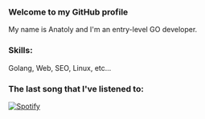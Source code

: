 ### Welcome to my GitHub profile
My name is Anatoly and I'm an entry-level GO developer.

### Skills: 
Golang, Web, SEO, Linux, etc...

### The last song that I've listened to:

[![Spotify](https://92.119.90.17:1984/spotify)](https://open.spotify.com/user/y34r75db5o7eksagdl8lsaamw)
